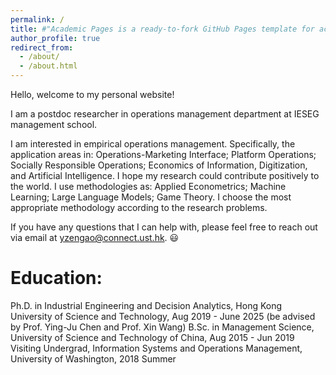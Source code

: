 ```yaml
---
permalink: /
title: #"Academic Pages is a ready-to-fork GitHub Pages template for academic personal websites"
author_profile: true
redirect_from: 
  - /about/
  - /about.html
---
```


Hello, welcome to my personal website! 

I am a postdoc researcher in operations management department at IESEG management school. 

I am interested in empirical operations management. Specifically, the application areas in: Operations-Marketing Interface; Platform Operations; Socially Responsible Operations; Economics of Information, Digitization, and Artificial Intelligence. I hope my research could contribute positively to the world.
I use methodologies as: Applied Econometrics; Machine Learning; Large Language Models; Game Theory. I choose the most appropriate methodology according to the research problems.

If you have any questions that I can help with, please feel free to reach out via email at yzengao@connect.ust.hk. 😃


Education: 
======
Ph.D. in Industrial Engineering and Decision Analytics, Hong Kong University of Science and Technology, Aug 2019 - June 2025 (be advised by Prof. Ying-Ju Chen and Prof. Xin Wang)
B.Sc. in Management Science, University of Science and Technology of China, Aug 2015 - Jun 2019
Visiting Undergrad, Information Systems and Operations Management, University of Washington, 2018 Summer



<!-- You may find my latest CV here: CV  -->
<!-- I am originally from Chongqing, China. Out of Academia, I enjoy reading, cooking and playing with my cat.  -->
<!-- I am always looking forward to new academic collaborations. Please feel free to contact me if you want to discuss research ideas, academic life, or any other topics you would like to discuss. This is my academic job market reflection, and I hope it can help you prepare for your academic job search.   -->